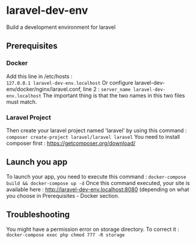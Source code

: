 # laravel-dev-env
Build a development environment for laravel

## Prerequisites
### Docker
Add this line in /etc/hosts :<br>
`127.0.0.1 laravel-dev-env.localhost`
Or configure laravel-dev-env/docker/nginx/laravel.conf, line 2 :
`server_name laravel-dev-env.localhost`
The important thing is that the two names in this two files must match.

### Laravel Project
Then create your laravel project named 'laravel' by using this command :
`composer create-project laravel/laravel laravel`
You need to install composer first : https://getcomposer.org/download/

## Launch you app
To launch your app, you need to execute this command :
`docker-compose build && docker-compose up -d`
Once this command executed, your site is available here : http://laravel-dev-env.localhost:8080 (depending on what you choose in Prerequisites - Docker section.

## Troubleshooting
You might have a permission error on storage directory. To correct it :
`docker-compose exec php chmod 777 -R storage`
